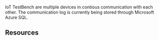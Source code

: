 IoT TestBench are multiple devices in contious communication with each other. The communication log is currently being stored through Microsoft Azure SQL. 

## Resources
